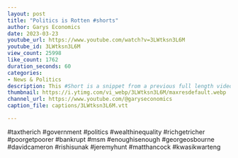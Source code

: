 ```yaml
---
layout: post
title: "Politics is Rotten #shorts"
author: Garys Economics
date: 2023-03-23
youtube_url: https://www.youtube.com/watch?v=3LWtksn3L6M
youtube_id: 3LWtksn3L6M
view_count: 25998
like_count: 1762
duration_seconds: 60
categories:
- News & Politics
description: This #Short is a snippet from a previous full length video "Why Don't the Government Tax the Rich?""
thumbnail: https://i.ytimg.com/vi_webp/3LWtksn3L6M/maxresdefault.webp
channel_url: https://www.youtube.com/@garyseconomics
caption_file: captions/3LWtksn3L6M.vtt

---
```


#taxtherich #government #politics #wealthinequality #richgetricher #poorgetpoorer #bankrupt  #msm #enoughisenough #georgeosbourne #davidcameron #rishisunak #jeremyhunt #matthancock #kwasikwarteng
